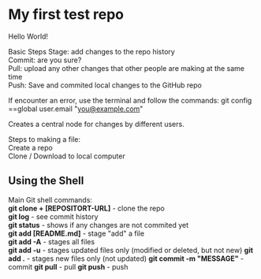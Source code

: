 # My first test repo

Hello World!


Basic Steps
Stage: add changes to the repo history  
Commit: are you sure?  
Pull: upload any other changes that other people are making at the same time  
Push: Save and commited local changes to the GitHub repo  

If encounter an error, use the terminal and follow the commands: git config ==global user.email "you@example.com"  

Creates a central node for changes by different users.  

Steps to making a file:  
Create a repo  
Clone / Download to local computer


## Using the Shell  
Main Git shell commands:  
**git clone + [REPOSITORT-URL]** - clone the repo  
**git log** - see commit history  
**git status** - shows if any changes are not commited yet  
**git add [README.md]** - stage "add" a file  
**git add -A** - stages all files  
**git add -u** - stages updated files only (modified or deleted, but not new)
**git add .** - stages new files only (not updated)
**git commit -m "MESSAGE"** - commit
**git pull** - pull
**git push** - push